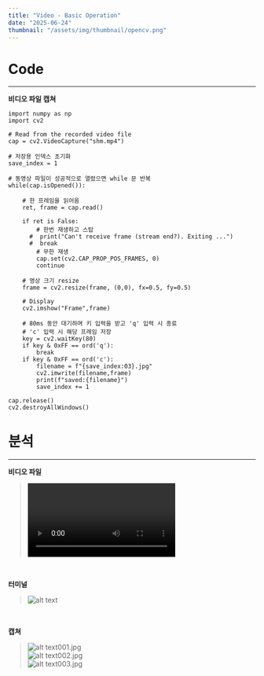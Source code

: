 ```yaml
---
title: "Video - Basic Operation"
date: "2025-06-24"
thumbnail: "/assets/img/thumbnail/opencv.png"
---
```


# Code
---
**비디오 파일 캡쳐**
```
import numpy as np
import cv2

# Read from the recorded video file
cap = cv2.VideoCapture("shm.mp4")

# 저장용 인덱스 초기화
save_index = 1

# 동영상 파일이 성공적으로 열렸으면 while 문 반복
while(cap.isOpened()):

    # 한 프레임을 읽어옴
    ret, frame = cap.read()

    if ret is False:
        # 한번 재생하고 스탑
      #  print("Can't receive frame (stream end?). Exiting ...")
      #  break
        # 무한 재생
        cap.set(cv2.CAP_PROP_POS_FRAMES, 0)
        continue

    # 영상 크기 resize
    frame = cv2.resize(frame, (0,0), fx=0.5, fy=0.5)

    # Display
    cv2.imshow("Frame",frame)

    # 80ms 동안 대기하며 키 입력을 받고 'q' 입력 시 종료
    # 'c' 입력 시 해당 프레임 저장
    key = cv2.waitKey(80)
    if key & 0xFF == ord('q'):
        break
    if key & 0xFF == ord('c'):
        filename = f"{save_index:03}.jpg"
        cv2.imwrite(filename,frame)
        print(f"saved:{filename}")
        save_index += 1

cap.release()
cv2.destroyAllWindows()
```
# 분석
---
**비디오 파일**
><video controls src="../../assets/img/opencv/perceptron/video/shm.mp4" title="Title"></video>

<br/>

**터미널**
>![alt text](<../../assets/img/opencv/perceptron/video/스크린샷 2025-06-24 15-40-28.png>)

<br/>

**캡쳐**
>![alt text](../../assets/img/opencv/perceptron/video/001.jpg)001.jpg<br/>
![alt text](../../assets/img/opencv/perceptron/video/002.jpg)002.jpg<br/>
![alt text](../../assets/img/opencv/perceptron/video/003.jpg)003.jpg